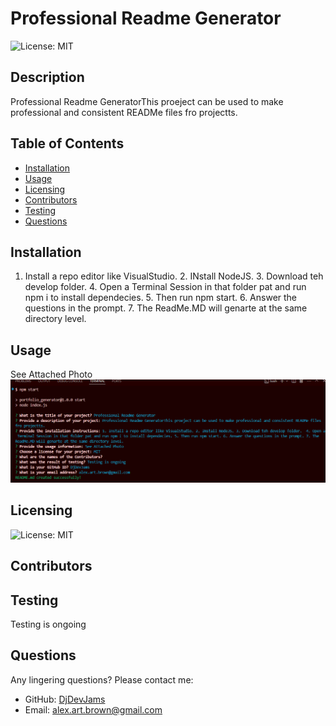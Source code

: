 # Professional Readme Generator

![License: MIT](https://img.shields.io/badge/License-MIT-yellow.svg)

## Description
Professional Readme GeneratorThis proeject can be used to make professional and consistent READMe files fro projectts. 

## Table of Contents
- [Installation](#installation)
- [Usage](#usage)
- [Licensing](#licensing)
- [Contributors](#contributors)
- [Testing](#testing)
- [Questions](#questions)

## Installation
1. Install a repo editor like VisualStudio. 2. INstall NodeJS. 3. Download teh develop folder.  4. Open a Terminal Session in that folder pat and run npm i to install dependecies. 5. Then run npm start. 6. Answer the questions in the prompt. 7. The ReadMe.MD will genarte at the same directory level. 

## Usage
See Attached Photo
<Img src="./assets/images/Readme Usage Guide.png">

## Licensing
![License: MIT](https://img.shields.io/badge/License-MIT-yellow.svg)

## Contributors


## Testing
Testing is ongoing 

## Questions
Any lingering questions? Please contact me:
- GitHub: [DjDevJams](https://github.com/DjDevJams)
- Email: alex.art.brown@gmail.com
